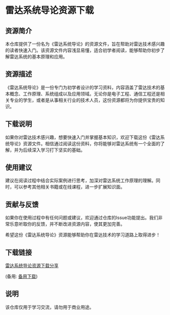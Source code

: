 # 雷达系统导论资源下载

## 资源简介

本仓库提供了一份名为《雷达系统导论》的资源文件，旨在帮助对雷达技术感兴趣的读者快速入门。该资源文件内容浅显易懂，适合初学者阅读，能够帮助你初步了解雷达系统的基本原理和应用。

## 资源描述

《雷达系统导论》是一份专门为初学者设计的学习资料，内容涵盖了雷达技术的基本概念、工作原理、系统组成以及应用领域。无论你是电子工程、通信工程还是相关专业的学生，或者是从事相关行业的技术人员，这份资源都将为你提供宝贵的知识。

## 下载说明

如果你对雷达技术感兴趣，想要快速入门并掌握基本知识，欢迎下载这份《雷达系统导论》资源文件。相信通过阅读这份资料，你将能够对雷达系统有一个全面的了解，并为后续深入学习打下坚实的基础。

## 使用建议

建议在阅读过程中结合实际案例进行思考，加深对雷达系统工作原理的理解。同时，可以参考其他相关书籍或在线课程，进一步扩展知识面。

## 贡献与反馈

如果你在使用过程中有任何问题或建议，欢迎通过仓库的Issue功能提出。我们非常乐意听取你的反馈，并不断改进资源内容，使其更加完善。

希望这份《雷达系统导论》资源能够帮助你在雷达技术的学习道路上取得进步！

## 下载链接
[雷达系统导论资源下载分享](https://pan.quark.cn/s/15cb464de1bd) 

(备用: [备用下载](https://pan.baidu.com/s/11bE6ouXG8z43dmh5nmm0QA?pwd=1234))

## 说明

该仓库仅用于学习交流，请勿用于商业用途。
